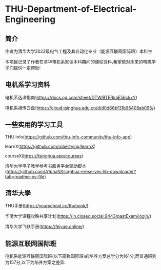 # THU-Department-of-Electrical-Engineering
## 简介
作者为清华大学2022级电气工程及其自动化专业（能源互联网国际班）本科生


本项目记录了作者在清华电机系就读本科期间的课程资料,希望能对未来的电机学子们提供一定帮助!


## 电机系学习资料
电机系选课指南(https://docs.qq.com/sheet/DTWlBTERkaE56ckxY)


电机系祖传云盘(https://cloud.tsinghua.edu.cn/d/d0d66bf31b95408ab095/)

## 一些实用的学习工具
THU Info(https://github.com/thu-info-community/thu-info-app)


learnX(https://github.com/robertying/learnX)


courseX(https://tsinghua.app/courses)


清华大学电子教学参考书服务平台辅助脚本(https://github.com/A1phaN/tsinghua-ereserves-lib-downloader?tab=readme-ov-file)


## 清华大學
THU手册(https://yourschool.cc/thubook/)


华清大学课程攻略共享计划(https://in.closed.social:9443/pastExam/login/)


清华大学飞跃手册(https://feiyue.online/)

## 能源互联网国际班
电机系能源互联网国际班(以下简称国际班)的培养方案总学分为161分,而普通班则为157分,以下为培养方案之差异:
